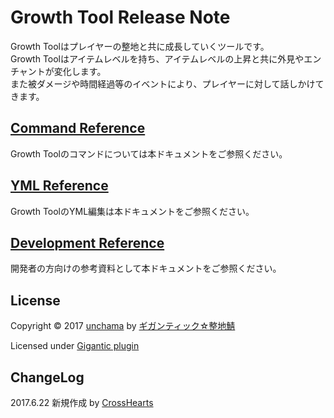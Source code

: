 Growth Tool Release Note
=====
Growth Toolはプレイヤーの整地と共に成長していくツールです。<br />
Growth Toolはアイテムレベルを持ち、アイテムレベルの上昇と共に外見やエンチャントが変化します。<br />
また被ダメージや時間経過等のイベントにより、プレイヤーに対して話しかけてきます。<br />

[Command Reference](./doc/CommandReference.md)
---
Growth Toolのコマンドについては本ドキュメントをご参照ください。

[YML Reference](./doc/YmlReference.md)
---
Growth ToolのYML編集は本ドキュメントをご参照ください。

[Development Reference](./doc/DevelopmentReference.md)
---
開発者の方向けの参考資料として本ドキュメントをご参照ください。

License
---
Copyright &copy; 2017 [unchama](https://github.com/unchama/) by [ギガンティック☆整地鯖](http://seichi.click/)

Licensed under [Gigantic plugin](https://github.com/unchama/Gigantic/)

ChangeLog
---
2017.6.22 新規作成 by [CrossHearts](https://github.com/CrossHearts/)
